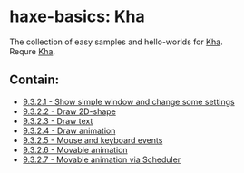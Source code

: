 haxe-basics: Kha
=========================

The collection of easy samples and hello-worlds for [Kha](http://kha.tech/).<br/>
Requre [Kha](http://kha.tech/download).

## Contain:

* [9.3.2.1 - Show simple window and change some settings](./9.3.2.1_SimpleWindow)
* [9.3.2.2 - Draw 2D-shape](./9.3.2.2_DrawShape)
* [9.3.2.3 - Draw text](./9.3.2.3_DrawText)
* [9.3.2.4 - Draw animation](./9.3.2.4_DrawAnimation)
* [9.3.2.5 - Mouse and keyboard events](./9.3.2.5_MouseAndKeyboardEvents)
* [9.3.2.6 - Movable animation](./9.3.2.6_MovableAnimation)
* [9.3.2.7 - Movable animation via Scheduler](./9.3.2.7_MovableAnimationViaScheduler)
